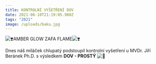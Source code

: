 ```yaml
---
title: KONTROLNÍ VYŠETŘENÍ DOV
date: 2021-06-10T21:19:05.980Z
tags: "2021"
image: /uploads/baku.jpg
---
```

<!--StartFragment-->

![❣️](https://static.xx.fbcdn.net/images/emoji.php/v9/teb/1/16/2763.png)AMBER GLOW ZAFA FLAME![❣️](https://static.xx.fbcdn.net/images/emoji.php/v9/teb/1/16/2763.png)

Dnes náš miláček chlupatý podstoupil kontrolní vyšetření u MVDr. Jiří Beránek Ph.D. s výsledkem **DOV - PROSTÝ** ![🥳](https://static.xx.fbcdn.net/images/emoji.php/v9/t6d/1/16/1f973.png)

<!--EndFragment-->
